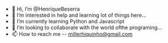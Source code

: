 - 👋 Hi, I’m @HenriqueBeserra
- 👀 I’m interested in help and learning lot of things here...
- 🌱 I’m currently learning Python and Javascript
- 💞️ I’m looking to collaborate with the world ofthe programing...
- 📫 How to reach me -- millerhiquinho@gmail.com
<!---
HenriqueBeserra/HenriqueBeserra is a ✨ special ✨ repository because its `README.md` (this file) appears on your GitHub profile.
You can click the Preview link to take a look at your changes.
--->

